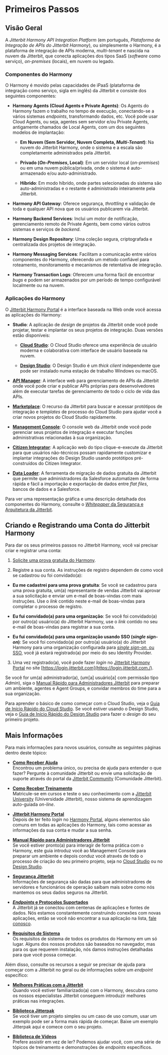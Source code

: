 # Primeiros Passos

[//]: # (This is a translation of Version 54, published on February 4, 2022.)

## Visão Geral

A *Jitterbit Harmony API Integration Platform* (em português,
*Plataforma de Integração de APIs do Jitterbit Harmony*), ou
simplesmente o Harmony, é a plataforma de integração de APIs moderna,
*multi-tenant* e nascida na nuvem da Jitterbit, que conecta aplicações
dos tipos SaaS (*software* como serviço), *on-premises* (locais), em
nuvem ou legado.

### Componentes do Harmony

O Harmony é movido pelas capacidades de iPaaS (plataforma de integração
como serviço, sigla em inglês) da Jitterbit e consiste dos seguintes
componentes:

-   **Harmony Agents (Cloud Agents e Private Agents)**: Os Agents do
    Harmony fazem o trabalho no tempo de execução, conectando-se a
    vários sistemas *endpoints*, transformando dados, etc. Você pode
    usar Cloud Agents, ou seja, agentes sem servidor e/ou Private
    Agents, antigamente chamados de Local Agents, com um dos seguintes
    modelos de implantação:

    -   **Em Nuvem (Sem Servidor, Nuvem Completa, *Multi-Tenant*)**: Na
        nuvem do Jitterbit Harmony, onde o sistema e a escala são
        completamente administrados pela Jitterbit.

    -   **Privado (*On-Premises*, Local)**: Em um servidor local
        (*on-premises*) ou em uma nuvem pública/privada, onde o
        sistema é auto-armazenado e/ou auto-administrado.

    -   **Híbrido**: Em modo híbrido, onde partes selecionadas do
        sistema são auto-administradas e o restante é administrado
        inteiramente pela Jitterbit.

-   **Harmony API Gateway**: Oferece segurança, *throttling* e validação de
    toda e qualquer API nova que os usuários publicarem via Jitterbit.

-   **Harmony Backend Services**: Inclui um motor de notificação,
    gerenciamento remoto de Private Agents, bem como vários outros
    sistemas e serviços de *backend*.

-   **Harmony Design Repository**: Uma coleção segura, criptografada e
    centralizada dos projetos de integração.

-   **Harmony Messaging Services**: Facilitam a comunicação entre vários
    componentes do Harmony, oferecendo um método confiável para
    roteamento, monitoramento e mecanismos de retentativa de
    integração.

-   **Harmony Transaction Logs**: Oferecem uma forma fácil de encontrar
    *bugs* e podem ser armazenados por um período de tempo
    configurável localmente ou na nuvem.

### Aplicações do Harmony

O [Jitterbit Harmony Portal](https://success.jitterbit.com/display/DOC/Jitterbit+Harmony+Portal?showLanguage=pt_BR) é a interface baseada na Web onde você
acessa as aplicações do Harmony:

-   **Studio**: A aplicação de *design* de projetos da Jitterbit onde
    você pode projetar, testar e implantar os seus projetos de
    integração. Duas versões estão disponíveis:

    -   **[Cloud Studio](https://success.jitterbit.com/display/CS/Cloud+Studio?showLanguage=pt_BR)**: O Cloud Studio oferece uma experiência
        de usuário moderna e colaborativa com interface de usuário
        baseada na nuvem.

    -   **[Design Studio](https://success.jitterbit.com/display/DOC/Design+Studio?showLanguage=pt_BR)**: O Design Studio é um *thick client*
        independente que pode ser instalado numa estação de trabalho
        Windows ou macOS.

-   **[API Manager](https://success.jitterbit.com/display/DOC/API+Manager?showLanguage=pt_BR)**: A interface web para gerenciamento de APIs
    da Jitterbit onde você pode criar e publicar APIs próprias para
    desenvolvedores além de executar tarefas de gerenciamento de todo
    o ciclo de vida das APIs.

-   **[Marketplace](https://success.jitterbit.com/display/DOC/Marketplace?showLanguage=pt_BR)**: O recurso da Jitterbit para buscar e acessar
    protótipos de integração e *templates* de processo do Cloud Studio
    para ajudar você a criar novos projetos do Cloud Studio
    rapidamente.

-   **[Management Console](https://success.jitterbit.com/display/DOC/Management+Console?showLanguage=pt_BR)**: O console web da Jitterbit onde você
    pode gerenciar seus projetos de integração e executar funções
    administrativas relacionadas à sua organização.

-   **[Citizen Integrator](https://success.jitterbit.com/display/DOC/Citizen+Integrator?showLanguage=pt_BR)**: A aplicação web do tipo
    clique-e-execute da Jitterbit para que usuários não-técnicos
    possam rapidamente customizar e implantar integrações do Design
    Studio usando protótipos pré-construídos do Citizen Integrator.

-   **[Data Loader](https://success.jitterbit.com/display/DOC/Data+Loader?showLanguage=pt_BR)**: A ferramenta de migração de dados gratuita
    da Jitterbit que permite que administradores da Salesforce
    automatizem de forma rápida e fácil a importação e exportação de
    dados entre *flat files*, bancos de dados e a Salesforce.

Para ver uma representação gráfica e uma descrição detalhada dos
componentes do Harmony, consulte o [*Whitepaper* da Segurança e
Arquitetura da Jitterbit](https://success.jitterbit.com/display/DOC/Jitterbit+Security+and+Architecture+White+Paper?showLanguage=pt_BR).


## Criando e Registrando uma Conta do Jitterbit Harmony

Para dar os seus primeiros passos no Jitterbit Harmony, você vai
precisar criar e registrar uma conta:

1.  <a
    href="https://info.jitterbit.com/Harmony-Trial_Request-your-Trial_smart.html"
    class="external-link" rel="nofollow">Solicite uma prova gratuita do Harmony</a>.

2.  Registre a sua conta. As instruções de registro dependem de como
    você se cadastrou ou foi convidado(a):

-   **Eu me cadastrei para uma prova gratuita**: Se você se cadastrou
    para uma prova gratuita, um(a) representante de vendas Jitterbit
    vai aprovar a sua solicitação e enviar um e-mail de boas-vindas
    com mais instruções. Use o *link* contido neste e-mail de
    boas-vindas para completar o processo de registro.

-   **Eu fui convidado(a) para uma organização**: Se você foi
    convidado(a) por outro(a) usuário(a) do Jitterbit Harmony, use o
    *link* contido no seu e-mail de boas-vindas para registrar a sua
    conta.

-   **Eu fui convidado(a) para uma organização usando SSO (*single
    sign-on*)**: Se você foi convidado(a) por outro(a) usuário(a) do
    Jitterbit Harmony para uma organização configurada para [*single
    sign-on*, ou SSO](https://success.jitterbit.com/display/DOC/Single+Sign-On?showLanguage=pt_BR), você já estará registrado(a) por meio do seu
    Identity Provider.

3.  Uma vez registrado(a), você pode fazer *login* no [Jitterbit
    Harmony Portal](https://success.jitterbit.com/display/DOC/Jitterbit+Harmony+Portal?showLanguage=pt_BR) no site
    [https://login.jitterbit.com](https://login.jitterbit.com./).

Se você for um(a) administrador(a), (um\[a\] usuário\[a\] com permissão
tipo *Admin*), siga o [Manual Rápido para Administradores
Jitterbit](https://success.jitterbit.com/display/DOC/Jitterbit+Admin+Quick+Start+Tutorial?showLanguage=pt_BR) para preparar um ambiente, agentes e Agent Groups, e
convidar membros do time para a sua organização.

Para aprender o básico de como começar com o Cloud Studio, veja o
<a
href="https://success.jitterbit.com/display/CS/Cloud+Studio+Quick+Start+Guide?showLanguage=pt_BR"
rel="nofollow">Guia de Início Rápido do Cloud Studio</a>. Se você estiver usando o
Design Studio, veja o <a
href="https://success.jitterbit.com/display/DOC/Design+Studio+Quick+Start+Guide?showLanguage=pt_BR"
rel="nofollow">Guia de Início Rápido do Design Studio</a> para
fazer o *design* do seu primeiro projeto.


## Mais Informações

Para mais informações para novos usuários, consulte as seguintes páginas
dentro deste tópico:

-   **[Como Receber Ajuda](https://success.jitterbit.com/display/DOC/Getting+Support?showLanguage=pt_BR)**<br>
    Encontrou um problema único, ou precisa de ajuda para entender o que
    fazer? Pergunte à comunidade Jitterbit ou envie uma solicitação de
    suporte através do portal da <a href="https://community.jitterbit.com/s/" class="external-link"
    rel="nofollow">Jitterbit Community</a> (Comunidade
    Jitterbit).

-   **[Como Receber Treinamento](https://success.jitterbit.com/display/DOC/Getting+Training?showLanguage=pt_BR)**<br>
    Matricule-se em cursos e teste o seu conhecimento com a <a href="https://university.jitterbit.com/" class="external-link"
    rel="nofollow">Jitterbit
    University</a> (Universidade Jitterbit), nosso sistema de aprendizagem
    auto-guiada *on-line*.

-   **[Jitterbit Harmony Portal](https://success.jitterbit.com/display/DOC/Jitterbit+Harmony+Portal?showLanguage=pt_BR)**<br>
    Depois de ter feito *login* no <a href="https://login.jitterbit.com" class="external-link"
    rel="nofollow">Harmony Portal</a>, alguns elementos
    são comuns em todas as aplicações do Harmony, tais como acessar as
    informações da sua conta e mudar a sua senha.

-   **[Manual Rápido para Administradores Jitterbit](https://success.jitterbit.com/display/DOC/Jitterbit+Admin+Quick+Start+Tutorial?showLanguage=pt_BR)**<br>
    Se você estiver pronto(a) para interagir de forma prática com o
    Harmony, este guia introduz você ao Management Console para preparar
    um ambiente e depois conduz você através de todo o processo de criação
    do seu primeiro projeto, seja no [Cloud Studio](https://success.jitterbit.com/display/CS/Cloud+Studio?showLanguage=pt_BR) ou no [Design
    Studio](https://success.jitterbit.com/display/DOC/Design+Studio?showLanguage=pt_BR).

-   **[Segurança Jitterbit](https://success.jitterbit.com/display/DOC/Jitterbit+Security?showLanguage=pt_BR)**<br>
    Informações de segurança são dadas para que administradores de
    servidores e funcionários de operação saibam mais sobre como nós
    mantemos os seus dados seguros na Jitterbit.

-   **[*Endpoints* e Protocolos Suportados](https://success.jitterbit.com/display/DOC/Supported+Endpoints+and+Protocols?showLanguage=pt_BR)**<br>
    A Jitterbit já se conectou com centenas de aplicações e fontes de
    dados. Nós estamos constantemente construindo conexões com novas
    aplicações, então se você não encontrar a sua aplicação na lista,
    <a href="https://www.jitterbit.com/contact/" class="external-link"
    rel="nofollow">fale conosco</a>.

-   **[Requisitos de Sistema](https://success.jitterbit.com/display/DOC/System+Requirements?showLanguage=pt_BR)**<br>
    Os requisitos de sistema de todos os produtos do Harmony em um só
    lugar. Alguns dos nossos produtos são baseados no navegador, mas para
    os que requerem instalação, nós damos instruções detalhadas para que
    você possa começar.

Além disso, consulte os recursos a seguir se precisar de ajuda para
começar com a Jitterbit no geral ou de informações sobre um *endpoint*
específico:

-   **[Melhores Práticas com a Jitterbit](https://success.jitterbit.com/display/DOC/Best+Practices+with+Jitterbit?showLanguage=pt_BR)**<br>
    Quando você estiver familiarizado(a) com o Harmony, descubra como os
    nossos especialistas Jitterbit conseguem introduzir melhores práticas
    nas integrações.

-   **[Biblioteca Jitterpak](https://success.jitterbit.com/display/DOC/Jitterpak+Library?showLanguage=pt_BR)**<br>
    Se você tiver um projeto simples ou um caso de uso comum, usar um
    exemplo pode ser a forma mais rápida de começar. Baixe um exemplo
    Jitterpak aqui e comece com o seu projeto.

-   **[Biblioteca de Vídeos](https://success.jitterbit.com/display/DOC/Video+Library?showLanguage=pt_BR)**<br>
    Prefere assistir em vez de ler? Podemos ajudar você, com uma série de
    tópicos de treinamento e demonstrações de *endpoints* específicos.
